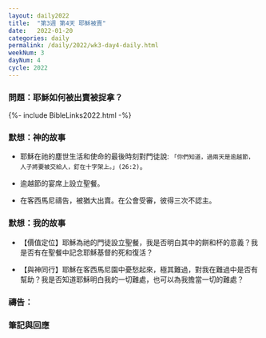 ```yaml
---
layout: daily2022
title:  "第3週 第4天 耶穌被賣"
date:   2022-01-20
categories: daily
permalink: /daily/2022/wk3-day4-daily.html
weekNum: 3
dayNum: 4
cycle: 2022
---
```


### 問題：耶穌如何被出賣被捉拿？

{%- include BibleLinks2022.html -%}

### 默想：神的故事 
+ 耶穌在祂的塵世生活和使命的最後時刻對門徒說: `「你們知道，過兩天是逾越節，人子將要被交給人，釘在十字架上。」(26:2)`。 

+ 逾越節的宴席上設立聖餐。 

+ 在客西馬尼禱告，被猶大出賣。在公會受審，彼得三次不認主。 

### 默想：我的故事 
+ 【價值定位】耶穌為祂的門徒設立聖餐，我是否明白其中的餅和杯的意義？我是否有在聖餐中記念耶穌基督的死和復活？ 

+ 【與神同行】耶穌在客西馬尼園中憂愁起來，極其難過，對我在難過中是否有幫助？我是否知道耶穌明白我的一切難處，也可以為我擔當一切的難處？

### 禱告：

### 筆記與回應
